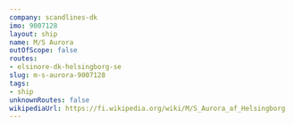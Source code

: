 ```yaml
---
company: scandlines-dk
imo: 9007128
layout: ship
name: M/S Aurora
outOfScope: false
routes:
- elsinore-dk-helsingborg-se
slug: m-s-aurora-9007128
tags:
- ship
unknownRoutes: false
wikipediaUrl: https://fi.wikipedia.org/wiki/M/S_Aurora_af_Helsingborg
---
```

